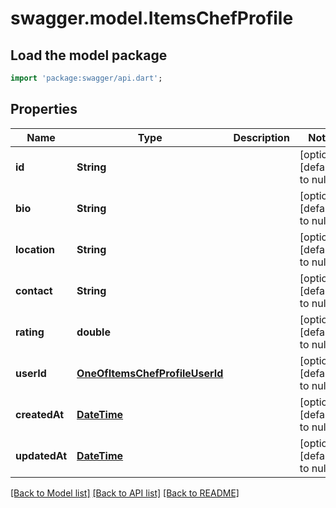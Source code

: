 # swagger.model.ItemsChefProfile

## Load the model package
```dart
import 'package:swagger/api.dart';
```

## Properties
Name | Type | Description | Notes
------------ | ------------- | ------------- | -------------
**id** | **String** |  | [optional] [default to null]
**bio** | **String** |  | [optional] [default to null]
**location** | **String** |  | [optional] [default to null]
**contact** | **String** |  | [optional] [default to null]
**rating** | **double** |  | [optional] [default to null]
**userId** | [**OneOfItemsChefProfileUserId**](OneOfItemsChefProfileUserId.md) |  | [optional] [default to null]
**createdAt** | [**DateTime**](DateTime.md) |  | [optional] [default to null]
**updatedAt** | [**DateTime**](DateTime.md) |  | [optional] [default to null]

[[Back to Model list]](../README.md#documentation-for-models) [[Back to API list]](../README.md#documentation-for-api-endpoints) [[Back to README]](../README.md)

